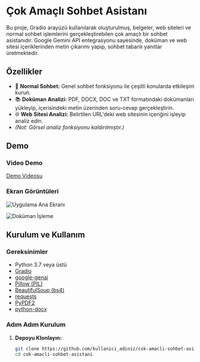 # Çok Amaçlı Sohbet Asistanı

Bu proje, Gradio arayüzü kullanılarak oluşturulmuş, belgeler, web siteleri ve normal sohbet işlemlerini gerçekleştirebilen çok amaçlı bir sohbet asistanıdır. Google Gemini API entegrasyonu sayesinde, doküman ve web sitesi içeriklerinden metin çıkarımı yapıp, sohbet tabanlı yanıtlar üretmektedir.

## Özellikler
- 💬 **Normal Sohbet:** Genel sohbet fonksiyonu ile çeşitli konularda etkileşim kurun.
- 📚 **Doküman Analizi:** PDF, DOCX, DOC ve TXT formatındaki dokümanları yükleyip, içerisindeki metin üzerinden soru-cevap gerçekleştirin.
- 🌐 **Web Sitesi Analizi:** Belirtilen URL'deki web sitesinin içeriğini işleyip analiz edin.
- *(Not: Görsel analiz fonksiyonu kaldırılmıştır.)*

## Demo

### Video Demo
[Demo Videosu](https://youtu.be/your-demo-video-link)  


### Ekran Görüntüleri
![Uygulama Ana Ekranı](![image](https://github.com/user-attachments/assets/1cfaf7f4-7778-4ef4-bddd-a9282a24823c)
)  


![Doküman İşleme](![image](https://github.com/user-attachments/assets/18a8ac17-b299-4634-9939-95fa0bef1c59)
)  
## Kurulum ve Kullanım

### Gereksinimler
- Python 3.7 veya üstü
- [Gradio](https://gradio.app/)
- [google-genai](https://pypi.org/project/google-genai/)
- [Pillow (PIL)](https://pillow.readthedocs.io/)
- [BeautifulSoup (bs4)](https://www.crummy.com/software/BeautifulSoup/)
- [requests](https://requests.readthedocs.io/)
- [PyPDF2](https://pypi.org/project/PyPDF2/)
- [python-docx](https://python-docx.readthedocs.io/)

### Adım Adım Kurulum

1. **Depoyu Klonlayın:**
   ```bash
   git clone https://github.com/kullanici_adiniz/cok-amacli-sohbet-asistani.git
   cd cok-amacli-sohbet-asistani
